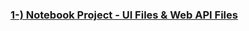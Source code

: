 ### [1-) Notebook Project - UI Files & Web API Files](https://github.com/atakanertrk/Flutter-Projects/tree/main/NotebookProject)
